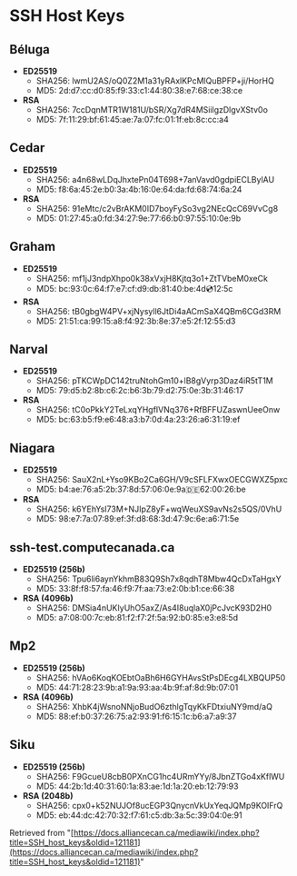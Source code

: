 # SSH Host Keys

## Béluga

* **ED25519**
    * SHA256: lwmU2AS/oQ0Z2M1a31yRAxlKPcMlQuBPFP+ji/HorHQ
    * MD5: 2d:d7:cc:d0:85:f9:33:c1:44:80:38:e7:68:ce:38:ce
* **RSA**
    * SHA256: 7ccDqnMTR1W181U/bSR/Xg7dR4MSiilgzDlgvXStv0o
    * MD5: 7f:11:29:bf:61:45:ae:7a:07:fc:01:1f:eb:8c:cc:a4


## Cedar

* **ED25519**
    * SHA256: a4n68wLDqJhxtePn04T698+7anVavd0gdpiECLBylAU
    * MD5: f8:6a:45:2e:b0:3a:4b:16:0e:64:da:fd:68:74:6a:24
* **RSA**
    * SHA256: 91eMtc/c2vBrAKM0ID7boyFySo3vg2NEcQcC69VvCg8
    * MD5: 01:27:45:a0:fd:34:27:9e:77:66:b0:97:55:10:0e:9b


## Graham

* **ED25519**
    * SHA256: mf1jJ3ndpXhpo0k38xVxjH8Kjtq3o1+ZtTVbeM0xeCk
    * MD5: bc:93:0c:64:f7:e7:cf:d9:db:81:40:be:4d:cd:12:5c
* **RSA**
    * SHA256: tB0gbgW4PV+xjNysyll6JtDi4aACmSaX4QBm6CGd3RM
    * MD5: 21:51:ca:99:15:a8:f4:92:3b:8e:37:e5:2f:12:55:d3


## Narval

* **ED25519**
    * SHA256: pTKCWpDC142truNtohGm10+lB8gVyrp3Daz4iR5tT1M
    * MD5: 79:d5:b2:8b:c6:2c:b6:3b:79:d2:75:0e:3b:31:46:17
* **RSA**
    * SHA256: tC0oPkkY2TeLxqYHgfIVNq376+RfBFFUZaswnUeeOnw
    * MD5: bc:63:b5:f9:e6:48:a3:b7:0d:4a:23:26:a6:31:19:ef


## Niagara

* **ED25519**
    * SHA256: SauX2nL+Yso9KBo2Ca6GH/V9cSFLFXwxOECGWXZ5pxc
    * MD5: b4:ae:76:a5:2b:37:8d:57:06:0e:9a:de:62:00:26:be
* **RSA**
    * SHA256: k6YEhYsI73M+NJIpZ8yF+wqWeuXS9avNs2s5QS/0VhU
    * MD5: 98:e7:7a:07:89:ef:3f:d8:68:3d:47:9c:6e:a6:71:5e


## ssh-test.computecanada.ca

* **ED25519 (256b)**
    * SHA256: Tpu6li6aynYkhmB83Q9Sh7x8qdhT8Mbw4QcDxTaHgxY
    * MD5: 33:8f:f8:57:fa:46:f9:7f:aa:73:e2:0b:b1:ce:66:38
* **RSA (4096b)**
    * SHA256: DMSia4nUKIyUhO5axZ/As4I8uqlaX0jPcJvcK93D2H0
    * MD5: a7:08:00:7c:eb:81:f2:f7:2f:5a:92:b0:85:e3:e8:5d


## Mp2

* **ED25519 (256b)**
    * SHA256: hVAo6KoqKOEbtOaBh6H6GYHAvsStPsDEcg4LXBQUP50
    * MD5: 44:71:28:23:9b:a1:9a:93:aa:4b:9f:af:8d:9b:07:01
* **RSA (4096b)**
    * SHA256: XhbK4jWsnoNNjoBudO6zthlgTqyKkFDtxiuNY9md/aQ
    * MD5: 88:ef:b0:37:26:75:a2:93:91:f6:15:1c:b6:a7:a9:37


## Siku

* **ED25519 (256b)**
    * SHA256: F9GcueU8cbB0PXnCG1hc4URmYYy/8JbnZTGo4xKflWU
    * MD5: 44:2b:1d:40:31:60:1a:83:ae:1d:1a:20:eb:12:79:93
* **RSA (2048b)**
    * SHA256: cpx0+k52NUJOf8ucEGP3QnycnVkUxYeqJQMp9KOIFrQ
    * MD5: eb:44:dc:42:70:32:f7:61:c5:db:3a:5c:39:04:0e:91

Retrieved from "[https://docs.alliancecan.ca/mediawiki/index.php?title=SSH_host_keys&oldid=121181](https://docs.alliancecan.ca/mediawiki/index.php?title=SSH_host_keys&oldid=121181)"
